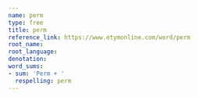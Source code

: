 ```yaml
---
name: perm
type: free
title: perm
reference_link: https://www.etymonline.com/word/perm
root_name: 
root_language: 
denotation: 
word_sums:
- sum: 'Perm + '
  respelling: perm
---
```

